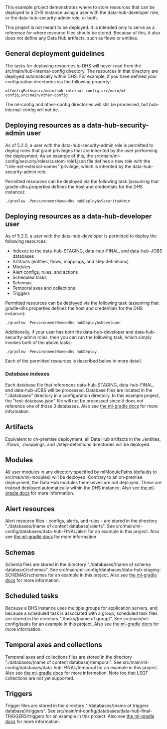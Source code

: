This example project demonstrates where to store resources that can be deployed to a DHS instance using a user with the 
data-hub-developer role, or the data-hub-security-admin role, or both. 

This project is not meant to be deployed. It is intended only to serve as a reference for where resource files
should be stored. Because of this, it also does not define any Data Hub artifacts, such as flows or entities.

## General deployment guidelines

The tasks for deploying resources to DHS will never read from the src/main/hub-internal-config directory. The 
resources in that directory are deployed automatically within DHS. For example, if you have defined your configuration
directories via the following property:

    mlConfigPaths=src/main/hub-internal-config,src/main/ml-config,src/main/other-config
    
The ml-config and other-config directories will still be processed, but hub-internal-config will not be.

## Deploying resources as a data-hub-security-admin user

As of 5.2.0, a user with the data-hub-security-admin role is permitted to deploy roles that grant privileges that are
inherited by the user performing the deployment. As an example of this, the 
src/main/ml-config/security/roles/custom-role1.json file defines a new role with the "role-set-external-names" privilege, which is 
inherited by the data-hub-security-admin role. 

Permitted resources can be deployed via the following task (assuming that gradle-dhs.properties defines the host and
credentials for the DHS instance):

    ./gradlew -PenvironmentName=dhs hubDeployAsSecurityAdmin
    
## Deploying resources as a data-hub-developer user

As of 5.2.0, a user with the data-hub-developer is permitted to deploy the following resources:

- Indexes to the data-hub-STAGING, data-hub-FINAL, and data-hub-JOBS databases
- Artifacts (entities, flows, mappings, and step definitions)
- Modules
- Alert configs, rules, and actions
- Scheduled tasks
- Schemas
- Temporal axes and collections
- Triggers

Permitted resources can be deployed via the following task (assuming that gradle-dhs.properties defines the host and
credentials for the DHS instance):

    ./gradlew -PenvironmentName=dhs hubDeployAsDeveloper
    
Additionally, if your user has both the data-hub-developer and data-hub-security-admin roles, then you can run the 
following task, which simply invokes both of the above tasks:

    ./gradlew -PenvironmentName=dhs hubDeploy

Each of the permitted resources is described below in more detail.

### Database indexes

Each database file that references data-hub-STAGING, data-hub-FINAL, and data-hub-JOBS will be processed. Database files
are located in the "./databases" directory in a configuration directory. In this example project, the "test-database.json"
file will not be processed since it does not reference one of those 3 databases. Also see 
[the ml-gradle docs](https://github.com/marklogic-community/ml-gradle/wiki/Resource-reference#databases) for more information.

## Artifacts

Equivalent to on-premise deployment, all Data Hub artifacts in the ./entities, ./flows, ./mappings, and 
./step-definitions directories will be deployed.

## Modules

All user modules in any directory specified by mlModulePaths (defaults to src/main/ml-modules) will be deployed. Contrary
to an on-premise deployment, the Data Hub modules themselves are not deployed. These are instead deployed automatically
within the DHS instance. Also see [the ml-gradle docs](https://github.com/marklogic-community/ml-gradle/wiki/How-modules-are-loaded) for more information. 

## Alert resources

Alert resource files - configs, alerts, and rules - are stored in the directory "./databases/(name of content database)/alerts". 
See src/main/ml-config/databases/data-hub-FINAL/alert for an example in this project. Also see 
[the ml-gradle docs](https://github.com/marklogic-community/ml-gradle/wiki/Resource-reference#alerting) for more information.

## Schemas 

Schema files are stored in the directory "./databases/(name of schema database)/schemas". See 
src/main/ml-config/databases/data-hub-staging-SCHEMAS/schemas for an example in this project. Also see 
[the ml-gradle docs](https://github.com/marklogic-community/ml-gradle/wiki/Loading-schemas) for more information. 

## Scheduled tasks

Because a DHS instance uses multiple groups for application servers, and because a scheduled task is associated with a
group, scheduled task files are stored in the directory "./tasks/(name of group)". See 
src/main/ml-config/tasks for an example in this project. Also see
[the ml-gradle docs](https://github.com/marklogic-community/ml-gradle/wiki/Resource-reference#scheduled-tasks) for more information.

## Temporal axes and collections

Temporal axes and collections files are stored in the directory "./databases/(name of content database)/temporal". 
See src/main/ml-config/databases/data-hub-FINAL/temporal for an example in this project. Also see
[the ml-gradle docs](https://github.com/marklogic-community/ml-gradle/wiki/Resource-reference#temporal) for more information. 
Note too that LSQT collections are not yet supported.

## Triggers

Trigger files are stored in the directory "./databases/(name of triggers database)/triggers". See 
src/main/ml-config/databases/data-hub-final-TRIGGERS/triggers for an example in this project. Also see 
[the ml-gradle docs](https://github.com/marklogic-community/ml-gradle/wiki/Resource-reference#triggers) for more information.

